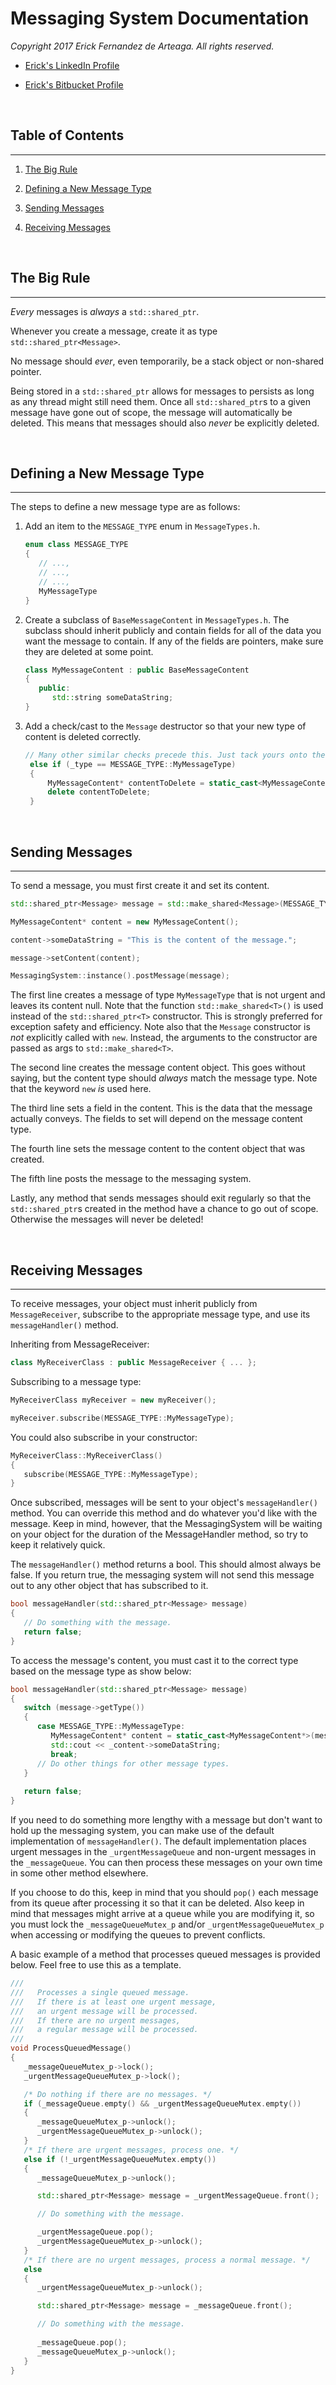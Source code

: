 <!--======================================================================================
    Messaging System Documentation
=======================================================================================-->
# Messaging System Documentation

_Copyright 2017 Erick Fernandez de Arteaga. All rights reserved._

- [Erick's LinkedIn Profile][ref_linkedin_profile]

- [Erick's Bitbucket Profile][ref_bitbucket_profile]

<br>

<!--======================================================================================
    Table of Contents
=======================================================================================-->
## Table of Contents
---

1. [The Big Rule](#section_big_rule)

1. [Defining a New Message Type](#section_new_type)

1. [Sending Messages](#section_sending)

1. [Receiving Messages](#section_receiving)

<br>

<!--======================================================================================
    The Big Rule
=======================================================================================-->
<a id="section_big_rule"></a>
## The Big Rule
---

_Every_ messages is _always_ a `std::shared_ptr`.

Whenever you create a message, create it as type `std::shared_ptr<Message>`.

No message should _ever_, even temporarily, be a stack object or non-shared pointer.

Being stored in a `std::shared_ptr` allows for messages to persists as long as any thread might still need them. Once all `std::shared_ptr`s to a given message have gone out of scope, the message will automatically be deleted. This means that messages should also _never_ be explicitly deleted.

<br>

<!--======================================================================================
    Defining a New Message Type
=======================================================================================-->
<a id="section_new_type"></a>
## Defining a New Message Type
---

The steps to define a new message type are as follows:

1. Add an item to the `MESSAGE_TYPE` enum in `MessageTypes.h`.
   
   ```cpp
   enum class MESSAGE_TYPE
   {
      // ...,
      // ...,
      // ...,
      MyMessageType
   }
   ```

1. Create a subclass of `BaseMessageContent` in `MessageTypes.h`. The subclass should inherit publicly and contain fields for all of the data you want the message to contain. If any of the fields are pointers, make sure they are deleted at some point.

   ```cpp
   class MyMessageContent : public BaseMessageContent
   {
      public:
         std::string someDataString;
   }
   ```

3. Add a check/cast to the `Message` destructor so that your new type of content is deleted correctly.

   ```cpp
   // Many other similar checks precede this. Just tack yours onto the end.
	else if (_type == MESSAGE_TYPE::MyMessageType)
	{
		MyMessageContent* contentToDelete = static_cast<MyMessageContent*>(_content_p);
		delete contentToDelete;
	}
   ```

<br>

<!--======================================================================================
    Sending Messages
=======================================================================================-->
<a id="section_sending"></a>
## Sending Messages
---

To send a message, you must first create it and set its content.

```cpp
std::shared_ptr<Message> message = std::make_shared<Message>(MESSAGE_TYPE::MyMessageType, false);

MyMessageContent* content = new MyMessageContent();

content->someDataString = "This is the content of the message.";

message->setContent(content);

MessagingSystem::instance().postMessage(message);
```

The first line creates a message of type `MyMessageType` that is not urgent and leaves its content null. Note that the function `std::make_shared<T>()` is used instead of the `std::shared_ptr<T>` constructor. This is strongly preferred for exception safety and efficiency. Note also that the `Message` constructor is _not_ explicitly called with `new`. Instead, the arguments to the constructor are passed as args to `std::make_shared<T>`.

The second line creates the message content object. This goes without saying, but the content type should _always_ match the message type. Note that the keyword `new` _is_ used here.

The third line sets a field in the content. This is the data that the message actually conveys. The fields to set will depend on the message content type.

The fourth line sets the message content to the content object that was created.

The fifth line posts the message to the messaging system.

Lastly, any method that sends messages should exit regularly so that the `std::shared_ptr`s created in the method have a chance to go out of scope. Otherwise the messages will never be deleted!

<br>

<!--======================================================================================
    Receiving Messages
=======================================================================================-->
<a id="section_receiving"></a>
## Receiving Messages
---

To receive messages, your object must inherit publicly from `MessageReceiver`, subscribe to the appropriate message type, and use its `messageHandler()` method.

Inheriting from MessageReceiver:

```cpp
class MyReceiverClass : public MessageReceiver { ... };
```

Subscribing to a message type:

```cpp
MyReceiverClass myReceiver = new myReceiver();

myReceiver.subscribe(MESSAGE_TYPE::MyMessageType);
```

You could also subscribe in your constructor:

```cpp
MyReceiverClass::MyReceiverClass()
{
   subscribe(MESSAGE_TYPE::MyMessageType);
}
```

Once subscribed, messages will be sent to your object's `messageHandler()` method. You can override this method and do whatever you'd like with the message. Keep in mind, however, that the MessagingSystem will be waiting on your object for the duration of the MessageHandler method, so try to keep it relatively quick.

The `messageHandler()` method returns a bool. This should almost always be false. If you return true, the messaging system will not send this message out to any other object that has subscribed to it.

```cpp
bool messageHandler(std::shared_ptr<Message> message)
{
   // Do something with the message.
   return false;
}
```

To access the message's content, you must cast it to the correct type based on the message type as show below:

```cpp
bool messageHandler(std::shared_ptr<Message> message)
{
   switch (message->getType())
   {
      case MESSAGE_TYPE::MyMessageType:
         MyMessageContent* content = static_cast<MyMessageContent*>(message->getContent());
         std::cout << _content->someDataString;
         break;
      // Do other things for other message types.
   }
   
   return false;
}
```

If you need to do something more lengthy with a message but don't want to hold up the messaging system, you can make use of the default implementation of `messageHandler()`. The default implementation places urgent messages in the `_urgentMessageQueue` and non-urgent messages in the `_messageQueue`. You can then process these messages on your own time in some other method elsewhere.

If you choose to do this, keep in mind that you should `pop()` each message from its queue after processing it so that it can be deleted. Also keep in mind that messages might arrive at a queue while you are modifying it, so you must lock the `_messageQueueMutex_p` and/or `_urgentMessageQueueMutex_p` when accessing or modifying the queues to prevent conflicts.

A basic example of a method that processes queued messages is provided below. Feel free to use this as a template.

```cpp
///
///   Processes a single queued message.
///   If there is at least one urgent message, 
///   an urgent message will be processed.
///   If there are no urgent messages, 
///   a regular message will be processed.
///
void ProcessQueuedMessage()
{
   _messageQueueMutex_p->lock();
   _urgentMessageQueueMutex_p->lock();

   /* Do nothing if there are no messages. */
   if (_messageQueue.empty() && _urgentMessageQueueMutex.empty())
   {
      _messageQueueMutex_p->unlock();
      _urgentMessageQueueMutex_p->unlock();
   }
   /* If there are urgent messages, process one. */
   else if (!_urgentMessageQueueMutex.empty())
   {
      _messageQueueMutex_p->unlock();

      std::shared_ptr<Message> message = _urgentMessageQueue.front();

      // Do something with the message.

      _urgentMessageQueue.pop();
      _urgentMessageQueueMutex_p->unlock();
   }
   /* If there are no urgent messages, process a normal message. */
   else
   {
      _urgentMessageQueueMutex_p->unlock();

      std::shared_ptr<Message> message = _messageQueue.front();

      // Do something with the message.
      
      _messageQueue.pop();
      _messageQueueMutex_p->unlock();
   }
}
```

<br>

<!--======================================================================================
    Reference Links
=======================================================================================-->
[ref_linkedin_profile]: https://www.linkedin.com/in/erick-fda "Erick's LinkedIn Profile"

[ref_bitbucket_profile]: https://bitbucket.org/erick-fda "Erick's Bitbucket Profile"
